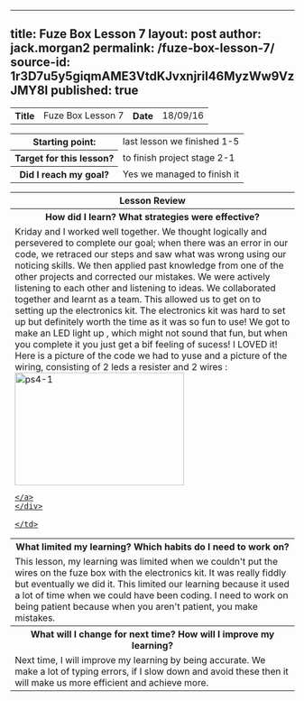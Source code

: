  ---
title: Fuze Box Lesson 7
layout: post
author: jack.morgan2
permalink: /fuze-box-lesson-7/
source-id: 1r3D7u5y5giqmAME3VtdKJvxnjriI46MyzWw9VzJMY8I
published: true
---
<table>
  <tr>
    <th>Title</th>
    <td>Fuze Box Lesson 7</td>
    <th>Date</th>
    <td>18/09/16</td>
  </tr>
</table>


<table>
  <tr>
    <th>Starting point:</th>
    <td>last lesson we finished 1-5</td>
  </tr>
  <tr>
    <th>Target for this lesson?</th>
    <td>to finish project stage 2-1</td>
  </tr>
  <tr>
    <th>Did I reach my goal?</th>
    <td>Yes we managed to finish it</td>
  </tr>
</table>


<table>
  <tr>
    <th>Lesson Review</th>
  </tr>
  <tr>
    <th>How did I learn? What strategies were effective? </th>
  </tr>
  <tr>
    <td>Kriday and I worked well together. We thought logically  and persevered to complete our goal; when there was an error in our code, we retraced our steps and saw what was wrong using our noticing skills.  We then applied past knowledge from one of the other projects and corrected our mistakes. We were actively listening to each other and listening to ideas. We collaborated together and learnt as a team. This allowed us to get on to setting up the electronics kit. The electronics kit was hard to set up but definitely worth the time as it was so fun to use! We got to make an LED light up , which might not sound that fun, but when you complete it you just get a bif feeling of sucess! I LOVED it! Here is a picture of the code we had to yuse and a picture of the wiring, consisting of 2 leds a resister and 2 wires : 
    <div class="img">
     <a target="_blank" href="project stage 4-1 code.PNG">
      <img src="project stage 4-1 code.PNG " alt="ps4-1" width="300" height="200">
    
    </a>
    </div>
    
    </td>
  </tr>
  <tr>
    <th>What limited my learning? Which habits do I need to work on? </th>
  </tr>
  <tr>
    <td>This lesson, my learning was limited when we couldn't put the wires on the fuze box with the electronics kit. It was really fiddly but eventually we did it. This limited our learning because it used a lot of time when we could have been coding. I need to work on being patient because when you aren't patient, you make mistakes.</td>
  </tr>
  <tr>
    <th>What will I change for next time? How will I improve my learning?</th>
  </tr>
  <tr>
    <td>Next time, I will improve my learning by being accurate. We make a lot of typing errors, if I slow down and avoid these then it will make us more efficient and achieve more.</td>
  </tr>
</table>


